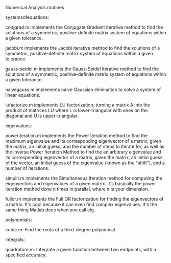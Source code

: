 Numerical Analysis routines

systemsofequations:

conjgrad.m implements the Conjugate Gradient iterative method to find the solutions of a symmetric, positive-definite matrix system of equations within a given tolerance.

jacobi.m implements the Jacobi iterative method to find the solutions of a symmetric, positive-definite matrix system of equations within a given tolerance.

gauss-seidel.m implements the Gauss-Seidel iterative method to find the solutions of a symmetric, positive-definite matrix system of equations within a given tolerance.

naivegauss.m implements naive Gaussian elimination to solve a system of linear equations. 

lufactorize.m implements LU factorization, turning a matrix A into the product of matrices LU where L is lower-triangular with ones on the diagonal and U is upper-triangular.


eigenvalues:

poweriteration.m implements the Power Iteration method to find the maximum eigenvalue and its corresponding eigenvector of a matrix, given the matrix, an initial guess, and the number of steps to iterate for, as well as the Inverse Power Iteration Method to find the an arbitrary eigenvalue and its corresponding eigenvector of a matrix, given the matrix, an initial guess of the vector, an initial guess of the eigenvalue (known as the "shift"), and a number of iterations.

simulit.m implements the Simultaneous Iteration method for computing the eigenvectors and eigenvalues of a given matrix. It's basically the power iteration method done n times in parallel, where n is your dimension.

fullqr.m implements the Full QR factorization for finding the eigenvectors of a matrix. It's cool because it can even find complex eigenvalues. It's the same thing Matlab does when you call eig.

polynomials:

cubic.m: Find the roots of a third-degree polynomial.


integrals:

quadrature.m: Integrate a given function between two endpoints, with a specified accuracy.
